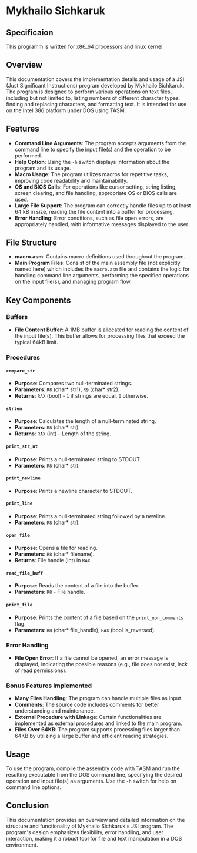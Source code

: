 # Mykhailo Sichkaruk

## Specificaion
This programm is written for x86_64 processors and linux kernel.
 
## Overview

This documentation covers the implementation details and usage of a JSI (Just Significant Instructions) program developed by Mykhailo Sichkaruk. The program is designed to perform various operations on text files, including but not limited to, listing numbers of different character types, finding and replacing characters, and formatting text. It is intended for use on the Intel 386 platform under DOS using TASM.

## Features

- **Command Line Arguments**: The program accepts arguments from the command line to specify the input file(s) and the operation to be performed.
- **Help Option**: Using the `-h` switch displays information about the program and its usage.
- **Macro Usage**: The program utilizes macros for repetitive tasks, improving code readability and maintainability.
- **OS and BIOS Calls**: For operations like cursor setting, string listing, screen clearing, and file handling, appropriate OS or BIOS calls are used.
- **Large File Support**: The program can correctly handle files up to at least 64 kB in size, reading the file content into a buffer for processing.
- **Error Handling**: Error conditions, such as file open errors, are appropriately handled, with informative messages displayed to the user.

## File Structure

- **macro.asm**: Contains macro definitions used throughout the program.
- **Main Program Files**: Consist of the main assembly file (not explicitly named here) which includes the `macro.asm` file and contains the logic for handling command line arguments, performing the specified operations on the input file(s), and managing program flow.

## Key Components

### Buffers

- **File Content Buffer**: A 1MB buffer is allocated for reading the content of the input file(s). This buffer allows for processing files that exceed the typical 64kB limit.

### Procedures

#### `compare_str`
- **Purpose**: Compares two null-terminated strings.
- **Parameters**: `R8` (char* str1), `R9` (char* str2).
- **Returns**: `RAX` (bool) - `1` if strings are equal, `0` otherwise.

#### `strlen`
- **Purpose**: Calculates the length of a null-terminated string.
- **Parameters**: `R8` (char* str).
- **Returns**: `RAX` (int) - Length of the string.

#### `print_str_nt`
- **Purpose**: Prints a null-terminated string to STDOUT.
- **Parameters**: `R8` (char* str).

#### `print_newline`
- **Purpose**: Prints a newline character to STDOUT.

#### `print_line`
- **Purpose**: Prints a null-terminated string followed by a newline.
- **Parameters**: `R8` (char* str).

#### `open_file`
- **Purpose**: Opens a file for reading.
- **Parameters**: `R8` (char* filename).
- **Returns**: File handle (int) in `RAX`.

#### `read_file_buff`
- **Purpose**: Reads the content of a file into the buffer.
- **Parameters**: `R8` - File handle.

#### `print_file`
- **Purpose**: Prints the content of a file based on the `print_non_comments` flag.
- **Parameters**: `R8` (char* file_handle), `RAX` (bool is_reversed).

### Error Handling

- **File Open Error**: If a file cannot be opened, an error message is displayed, indicating the possible reasons (e.g., file does not exist, lack of read permissions).

### Bonus Features Implemented

- **Many Files Handling**: The program can handle multiple files as input.
- **Comments**: The source code includes comments for better understanding and maintenance.
- **External Procedure with Linkage**: Certain functionalities are implemented as external procedures and linked to the main program.
- **Files Over 64KB**: The program supports processing files larger than 64KB by utilizing a large buffer and efficient reading strategies.

## Usage

To use the program, compile the assembly code with TASM and run the resulting executable from the DOS command line, specifying the desired operation and input file(s) as arguments. Use the `-h` switch for help on command line options.

## Conclusion

This documentation provides an overview and detailed information on the structure and functionality of Mykhailo Sichkaruk's JSI program. The program's design emphasizes flexibility, error handling, and user interaction, making it a robust tool for file and text manipulation in a DOS environment.
